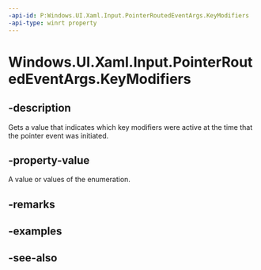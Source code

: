 ```yaml
---
-api-id: P:Windows.UI.Xaml.Input.PointerRoutedEventArgs.KeyModifiers
-api-type: winrt property
---
```


<!-- Property syntax
public Windows.System.VirtualKeyModifiers KeyModifiers { get; }
-->

# Windows.UI.Xaml.Input.PointerRoutedEventArgs.KeyModifiers

## -description
Gets a value that indicates which key modifiers were active at the time that the pointer event was initiated.



## -property-value
A value or values of the enumeration.
<!--Watch this it might be forwarded to the more familarl ModifierKeys enum.-->

## -remarks

## -examples

## -see-also
